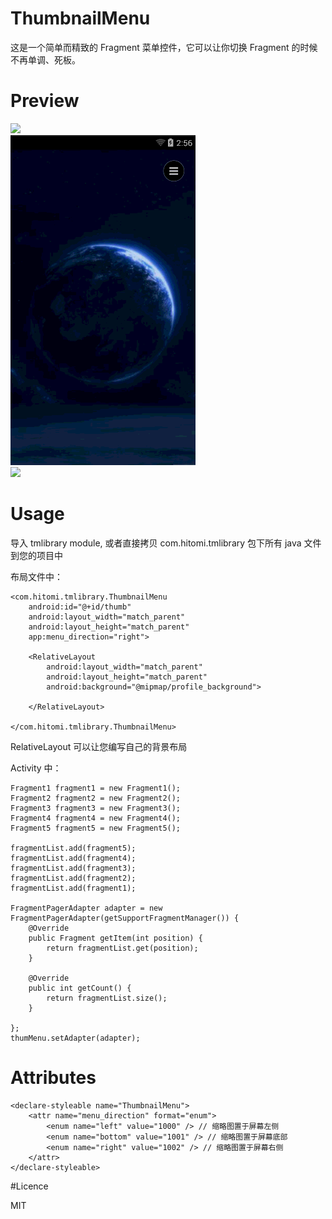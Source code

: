 # ThumbnailMenu

这是一个简单而精致的 Fragment 菜单控件，它可以让你切换 Fragment 的时候不再单调、死板。

# Preview

<img src="preview/menu_left.gif"/>
<br/>
<img src="preview/menu_bottom.gif"/>
<br/>
<img src="preview/menu_right.gif"/>

# Usage

导入 tmlibrary module, 或者直接拷贝 com.hitomi.tmlibrary 包下所有 java 文件到您的项目中

布局文件中：

    <com.hitomi.tmlibrary.ThumbnailMenu
        android:id="@+id/thumb"
        android:layout_width="match_parent"
        android:layout_height="match_parent"
        app:menu_direction="right">
    
        <RelativeLayout
            android:layout_width="match_parent"
            android:layout_height="match_parent"
            android:background="@mipmap/profile_background">
    
        </RelativeLayout>
    
    </com.hitomi.tmlibrary.ThumbnailMenu>

RelativeLayout 可以让您编写自己的背景布局

Activity 中：

    Fragment1 fragment1 = new Fragment1();
    Fragment2 fragment2 = new Fragment2();
    Fragment3 fragment3 = new Fragment3();
    Fragment4 fragment4 = new Fragment4();
    Fragment5 fragment5 = new Fragment5();
    
    fragmentList.add(fragment5);
    fragmentList.add(fragment4);
    fragmentList.add(fragment3);
    fragmentList.add(fragment2);
    fragmentList.add(fragment1);
    
    FragmentPagerAdapter adapter = new FragmentPagerAdapter(getSupportFragmentManager()) {
        @Override
        public Fragment getItem(int position) {
            return fragmentList.get(position);
        }
    
        @Override
        public int getCount() {
            return fragmentList.size();
        }
    
    };
    thumMenu.setAdapter(adapter);

# Attributes

    <declare-styleable name="ThumbnailMenu">
        <attr name="menu_direction" format="enum">
            <enum name="left" value="1000" /> // 缩略图置于屏幕左侧
            <enum name="bottom" value="1001" /> // 缩略图置于屏幕底部
            <enum name="right" value="1002" /> // 缩略图置于屏幕右侧
        </attr>
    </declare-styleable>

#Licence

MIT



